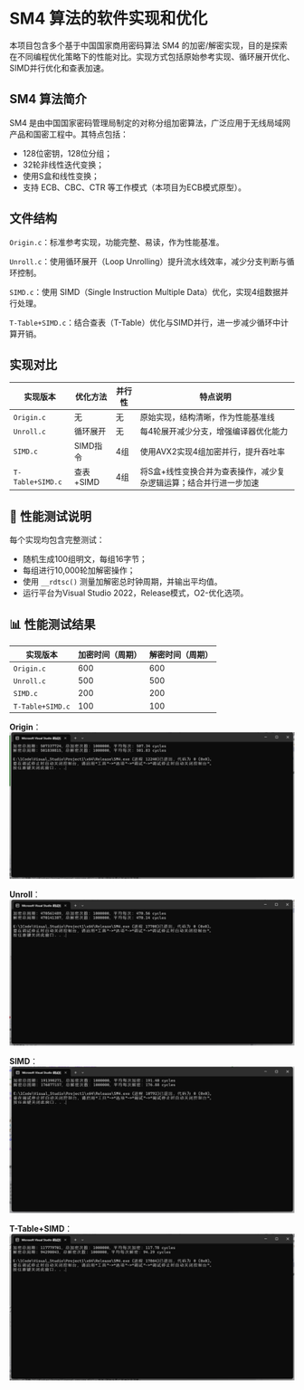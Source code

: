 # SM4 算法的软件实现和优化

本项目包含多个基于中国国家商用密码算法 SM4 的加密/解密实现，目的是探索在不同编程优化策略下的性能对比。实现方式包括原始参考实现、循环展开优化、SIMD并行优化和查表加速。

## SM4 算法简介

SM4 是由中国国家密码管理局制定的对称分组加密算法，广泛应用于无线局域网产品和国密工程中。其特点包括：

* 128位密钥，128位分组；
* 32轮非线性迭代变换；
* 使用S盒和线性变换；
* 支持 ECB、CBC、CTR 等工作模式（本项目为ECB模式原型）。

##  文件结构

`Origin.c`：标准参考实现，功能完整、易读，作为性能基准。

`Unroll.c`：使用循环展开（Loop Unrolling）提升流水线效率，减少分支判断与循环控制。

`SIMD.c`：使用 SIMD（Single Instruction Multiple Data）优化，实现4组数据并行处理。

`T-Table+SIMD.c`：结合查表（T-Table）优化与SIMD并行，进一步减少循环中计算开销。

## 实现对比

| 实现版本             | 优化方法    | 并行性  | 特点说明                               |
| ---------------- | ------- | ---- | ---------------------------------- |
| `Origin.c`       | 无       | 无    | 原始实现，结构清晰，作为性能基准线                  |
| `Unroll.c`       | 循环展开    | 无    | 每4轮展开减少分支，增强编译器优化能力                |
| `SIMD.c`         | SIMD指令  | 4组 | 使用AVX2实现4组加密并行，提升吞吐率               |
| `T-Table+SIMD.c` | 查表+SIMD | 4组 | 将S盒+线性变换合并为查表操作，减少复杂逻辑运算；结合并行进一步加速 |



## 🧪 性能测试说明

每个实现均包含完整测试：

* 随机生成100组明文，每组16字节；
* 每组进行10,000轮加解密操作；
* 使用 `__rdtsc()` 测量加解密总时钟周期，并输出平均值。
* 运行平台为Visual Studio 2022，Release模式，O2-优化选项。

## 📊 性能测试结果

| 实现版本             | 加密时间（周期） | 解密时间（周期） |
| ---------------- | ------------ | ------------ |
| `Origin.c`       | 600      | 600      |
| `Unroll.c`       | 500      | 500      |
| `SIMD.c`         | 200      | 200      |
| `T-Table+SIMD.c` | 100      | 100      |

**Origin**：
![alt text](./result/Origin.png)

**Unroll**：
![alt text](./result/Unroll.png)

**SIMD**：
![alt text](./result/SIMD.png)

**T-Table+SIMD**：
![alt text](./result/T-Table+SIMD.png)
